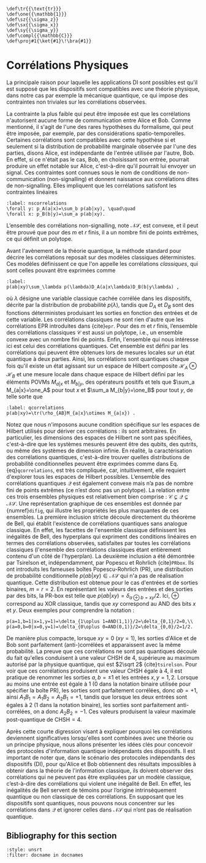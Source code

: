 ```{math}
\def\tr{{\text{tr}}}
\def\one{{\mathbb{1}}}
\def\sz{{\sigma_z}}
\def\sx{{\sigma_x}}
\def\sy{{\sigma_y}}
\def\compl{{\mathbb{C}}}
\def\proj#1{\ket{#1}\!\bra{#1}}
```

# Corrélations Physiques

La principale raison pour laquelle les applications DI sont possibles est qu'il est supposé que les dispositifs sont compatibles avec une théorie physique, dans notre cas par exemple la mécanique quantique, ce qui impose des contraintes non triviales sur les corrélations observées.

La contrainte la plus faible qui peut être imposée est que les corrélations n'autorisent aucune forme de communication entre Alice et Bob. Comme mentionné, il s'agit de l'une des rares hypothèses du formalisme, qui peut être imposée, par exemple, par des considérations spatio-temporelles. Certaines corrélations sont compatibles avec cette hypothèse si et seulement si la distribution de probabilité marginale observée par l'une des parties, disons Alice, est indépendante de l'entrée utilisée par l'autre, Bob. En effet, si ce n'était pas le cas, Bob, en choisissant son entrée, pourrait produire un effet notable sur Alice, c'est-à-dire qu'il pourrait lui envoyer un signal. Ces contraintes sont connues sous le nom de conditions de non-communication (non-signalling) et donnent naissance aux corrélations dites de non-signalling. Elles impliquent que les corrélations satisfont les contraintes linéaires
```{math}
:label: nscorrelations
\forall y: p_A(a|x)=\sum_b p(ab|xy), \quad\quad
\forall x: p_B(b|y)=\sum_a p(ab|xy).
```

L’ensemble des corrélations non-signalling, note $\mathcal{NS}$, est convexe, et il peut être prouvé que pour des $m$ et $r$ finis, il a un nombre fini de points extrêmes, ce qui définit un polytope.

Avant l'avènement de la théorie quantique, la méthode standard pour décrire les corrélations reposait sur des modèles classiques déterministes. Ces modèles définissent ce que l'on appelle les corrélations *classiques*, qui sont celles pouvant être exprimées comme
```{math}
:label:
p(ab|xy)\sum_\lambda p(\lambda)D_A(a|x\lambda)D_B(b|y\lambda) ,
```

où $\lambda$ désigne une variable classique cachée corrélée dans les dispositifs, décrite par la distribution de probabilité $p(\lambda)$, tandis que $D_A$ et $D_B$ sont des fonctions déterministes produisant les sorties en fonction des entrées et de cette variable. Les corrélations classiques ne sont rien d'autre que les corrélations EPR introduites dans {cite}`epr`. Pour des $m$ et $r$ finis, l’ensemble des corrélations classiques $\mathcal C$ est aussi un polytope, i.e., un ensemble convexe avec un nombre fini de points.
Enfin, l'ensemble qui nous intéresse ici est celui des corrélations quantiques. Cet ensemble est défini par les corrélations qui peuvent être obtenues lors de mesures locales sur un état quantique à deux parties. Ainsi, les corrélations sont quantiques chaque fois qu'il existe un état agissant sur un espace de Hilbert composite $\mathcal H_A\otimes\mathcal H_B$ et une mesure locale dans chaque espace de Hilbert défini par les éléments POVMs $M_{a|x}$ et $M_{b|y}$, des opérateurs positifs et tels que $\sum_a M_{a|x}=\one_A$ pour tout $x$ et $\sum_a M_{b|y}=\one_B$ pour tout $y$, de telle sorte que

```{math}
:label: qcorrelations
p(ab|xy)=\tr(\rho_{AB}M_{a|x}\otimes M_{a|x}) .
```
Notez que nous n'imposons aucune condition spécifique sur les espaces de Hilbert utilisés pour dériver ces corrélations : ils sont arbitraires. En particulier, les dimensions des espaces de Hilbert ne sont pas spécifiées, c'est-à-dire que les systèmes mesurés peuvent être des qubits, des qutrits, ou même des systèmes de dimension infinie. En réalité, la caractérisation des corrélations quantiques, c'est-à-dire trouver quelles distributions de probabilité conditionnelles peuvent être exprimées comme dans Eq. {eq}`qcorrelations`, est très compliquée, car, intuitivement, elle requiert d'explorer tous les espaces de Hilbert possibles. L’ensemble des corrélations quantiques $\mathcal Q$ est également convexe mais n’a pas de nombre fini de points extrêmes (ce n’est donc pas un polytope). 
La relation entre ces trois ensembles physiques est relativement bien comprise : $\mathcal C \subsetneq \mathcal Q \subsetneq \mathcal{NS}$. Une représentation graphique de ces ensembles est donnée par {numref}`difig`, qui illustre les propriétés les plus marquantes de ces ensembles. La première inclusion stricte découle directement du théorème de Bell, qui établit l'existence de corrélations quantiques sans analogue classique. En effet, les facettes de l'ensemble classique définissent les inégalités de Bell, des hyperplans qui expriment des conditions linéaires en termes des corrélations observées, satisfaites par toutes les corrélations classiques (l'ensemble des corrélations classiques étant entièrement contenu d'un côté de l'hyperplan).
La deuxième inclusion a été démontrée par Tsirelson et, indépendamment, par Popescu et Rohrlich {cite}`PRbox`. Ils ont introduits les fameuses boîtes Popescu-Rohrlich (PR), une distribution de probabilité conditionnelle $p(ab|xy)\in\mathcal{NS}$ qui n'a pas de réalisation quantique. Cette distribution est obtenue pour le cas d'entrées et de sorties binaires, $m=r=2$. En représentant les valeurs des entrées et des sorties par des bits, la PR-box est telle que $p(ab|xy)=\delta_{a\oplus b=xy}/2$. Ici, $\oplus$ correspond au XOR classique, tandis que $xy$ correspond au AND des bits $x$ et $y$. Deux exemples pour comprendre la notation : 

```{math}
p(a=1,b=1|x=1,y=1)=\delta_{1\oplus 1=AND(1,1)}/2=\delta_{0,1}/2=0,\\
p(a=0,b=0|x=0,y=1)=\delta_{0\oplus 0=AND(0,1)}/2=\delta_{0,0}/2=1/2.
```

De manière plus compacte, lorsque $xy=0$ ($xy=1$), les sorties d'Alice et de Bob sont parfaitement (anti-)corrélées et apparaissent avec la même probabilité. La preuve que ces corrélations ne sont pas quantiques découle du fait qu'elles conduisent à une valeur CHSH de 4, supérieure au maximum autorisé par la physique quantique, qui est $2\sqrt 2$ {cite}`tsirelson`. Pour voir que ces corrélations produisent une valeur CHSH égale à $4$, il est pratique de renommer les sorties $a,b=\pm 1$ et les  entrées $x,y=1,2$. Lorsque au moins une entrée est égale à 1 (0 dans la notation binaire utilisée pour spécifier la boîte PR), les sorties sont parfaitement corrélées, donc $ab=+1$, ainsi $A_1B_1=A_1B_2=A_2B_1=+1$, tandis que lorsque les deux entrées sont égales à 2 (1 dans la notation binaire), les sorties sont parfaitement anti-corrélées, on a donc $A_2B_2=-1$. Ces valeurs produisent la valeur maximale post-quantique de $\text{CHSH}=4$.

Après cette courte digression visant à expliquer pourquoi les corrélations deviennent significatives lorsqu'elles sont combinées avec une théorie ou un principe physique, nous allons présenter les idées clés pour concevoir des protocoles d'information quantique indépendants des dispositifs. Il est important de noter que, dans le scénario des protocoles indépendants des dispositifs (DI), pour qu'Alice et Bob obtiennent des résultats impossibles à obtenir dans la théorie de l'information classique, ils doivent observer des corrélations qui ne peuvent pas être expliquées par un modèle classique, c’est-à-dire des corrélations qui violent une inégalité de Bell. En effet, les inégalités de Bell servent de témoins pour l’origine intrinsèquement quantique ou non classique de ces corrélations. En supposant que les dispositifs sont quantiques, nous pouvons nous concentrer sur les corrélations dans $\mathcal Q$ et ignorer celles dans $\mathcal{NS}$ qui n’ont pas de réalisation quantique.

## Bibliography for this section
```{bibliography}
:style: unsrt
:filter: docname in docnames
```



